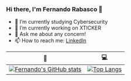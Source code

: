 ### Hi there, I'm Fernando Rabasco 👋



- 🌱 I’m currently studying Cybersecurity
- 🔭 I’m currently working on XTICKER
- 💬 Ask me about any concern!
- 📫 How to reach me: [LinkedIn](https://www.linkedin.com/in/ferrabled/)


|🌟|💻|
| --- | --- |
|[![Fernando's GitHub stats](https://github-readme-stats.vercel.app/api?username=ferrabled)](https://github.com/ferrabled)|[![Top Langs](https://github-readme-stats.vercel.app/api/top-langs/?username=ferrabled&layout=compact&hide=css)](https://github.com/ferrabled)|

